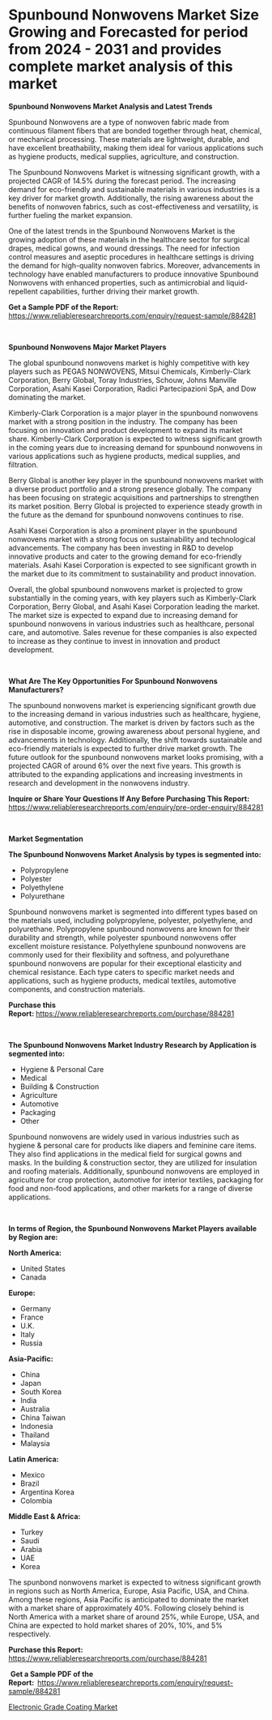 <p><h1>Spunbound Nonwovens Market Size Growing and Forecasted for period from 2024 - 2031 and provides complete market analysis of this market</h1></p><p><strong>Spunbound Nonwovens Market Analysis and Latest Trends</strong></p>
<p><p>Spunbound Nonwovens are a type of nonwoven fabric made from continuous filament fibers that are bonded together through heat, chemical, or mechanical processing. These materials are lightweight, durable, and have excellent breathability, making them ideal for various applications such as hygiene products, medical supplies, agriculture, and construction.</p><p>The Spunbound Nonwovens Market is witnessing significant growth, with a projected CAGR of 14.5% during the forecast period. The increasing demand for eco-friendly and sustainable materials in various industries is a key driver for market growth. Additionally, the rising awareness about the benefits of nonwoven fabrics, such as cost-effectiveness and versatility, is further fueling the market expansion.</p><p>One of the latest trends in the Spunbound Nonwovens Market is the growing adoption of these materials in the healthcare sector for surgical drapes, medical gowns, and wound dressings. The need for infection control measures and aseptic procedures in healthcare settings is driving the demand for high-quality nonwoven fabrics. Moreover, advancements in technology have enabled manufacturers to produce innovative Spunbound Nonwovens with enhanced properties, such as antimicrobial and liquid-repellent capabilities, further driving their market growth.</p></p>
<p><strong>Get a Sample PDF of the Report:&nbsp;</strong> <a href="https://www.reliableresearchreports.com/enquiry/request-sample/884281">https://www.reliableresearchreports.com/enquiry/request-sample/884281</a></p>
<p>&nbsp;</p>
<p><strong>Spunbound Nonwovens Major Market Players</strong></p>
<p><p>The global spunbound nonwovens market is highly competitive with key players such as PEGAS NONWOVENS, Mitsui Chemicals, Kimberly-Clark Corporation, Berry Global, Toray Industries, Schouw, Johns Manville Corporation, Asahi Kasei Corporation, Radici Partecipazioni SpA, and Dow dominating the market.</p><p>Kimberly-Clark Corporation is a major player in the spunbound nonwovens market with a strong position in the industry. The company has been focusing on innovation and product development to expand its market share. Kimberly-Clark Corporation is expected to witness significant growth in the coming years due to increasing demand for spunbound nonwovens in various applications such as hygiene products, medical supplies, and filtration.</p><p>Berry Global is another key player in the spunbound nonwovens market with a diverse product portfolio and a strong presence globally. The company has been focusing on strategic acquisitions and partnerships to strengthen its market position. Berry Global is projected to experience steady growth in the future as the demand for spunbound nonwovens continues to rise.</p><p>Asahi Kasei Corporation is also a prominent player in the spunbound nonwovens market with a strong focus on sustainability and technological advancements. The company has been investing in R&D to develop innovative products and cater to the growing demand for eco-friendly materials. Asahi Kasei Corporation is expected to see significant growth in the market due to its commitment to sustainability and product innovation.</p><p>Overall, the global spunbound nonwovens market is projected to grow substantially in the coming years, with key players such as Kimberly-Clark Corporation, Berry Global, and Asahi Kasei Corporation leading the market. The market size is expected to expand due to increasing demand for spunbound nonwovens in various industries such as healthcare, personal care, and automotive. Sales revenue for these companies is also expected to increase as they continue to invest in innovation and product development.</p></p>
<p>&nbsp;</p>
<p><strong>What Are The Key Opportunities For Spunbound Nonwovens Manufacturers?</strong></p>
<p><p>The spunbound nonwovens market is experiencing significant growth due to the increasing demand in various industries such as healthcare, hygiene, automotive, and construction. The market is driven by factors such as the rise in disposable income, growing awareness about personal hygiene, and advancements in technology. Additionally, the shift towards sustainable and eco-friendly materials is expected to further drive market growth. The future outlook for the spunbound nonwovens market looks promising, with a projected CAGR of around 6% over the next five years. This growth is attributed to the expanding applications and increasing investments in research and development in the nonwovens industry.</p></p>
<p><strong>Inquire or Share Your Questions If Any Before Purchasing This Report:</strong> <a href="https://www.reliableresearchreports.com/enquiry/pre-order-enquiry/884281">https://www.reliableresearchreports.com/enquiry/pre-order-enquiry/884281</a></p>
<p>&nbsp;</p>
<p><strong>Market Segmentation</strong></p>
<p><strong>The Spunbound Nonwovens Market Analysis by types is segmented into:</strong></p>
<p><ul><li>Polypropylene</li><li>Polyester</li><li>Polyethylene</li><li>Polyurethane</li></ul></p>
<p><p>Spunbound nonwovens market is segmented into different types based on the materials used, including polypropylene, polyester, polyethylene, and polyurethane. Polypropylene spunbound nonwovens are known for their durability and strength, while polyester spunbound nonwovens offer excellent moisture resistance. Polyethylene spunbound nonwovens are commonly used for their flexibility and softness, and polyurethane spunbound nonwovens are popular for their exceptional elasticity and chemical resistance. Each type caters to specific market needs and applications, such as hygiene products, medical textiles, automotive components, and construction materials.</p></p>
<p><strong>Purchase this Report:&nbsp;</strong><a href="https://www.reliableresearchreports.com/purchase/884281">https://www.reliableresearchreports.com/purchase/884281</a></p>
<p>&nbsp;</p>
<p><strong>The Spunbound Nonwovens Market Industry Research by Application is segmented into:</strong></p>
<p><ul><li>Hygiene & Personal Care</li><li>Medical</li><li>Building & Construction</li><li>Agriculture</li><li>Automotive</li><li>Packaging</li><li>Other</li></ul></p>
<p><p>Spunbound nonwovens are widely used in various industries such as hygiene & personal care for products like diapers and feminine care items. They also find applications in the medical field for surgical gowns and masks. In the building & construction sector, they are utilized for insulation and roofing materials. Additionally, spunbound nonwovens are employed in agriculture for crop protection, automotive for interior textiles, packaging for food and non-food applications, and other markets for a range of diverse applications.</p></p>
<p>&nbsp;</p>
<p><strong>In terms of Region, the Spunbound Nonwovens Market Players available by Region are:</strong></p>
<p>
    <p> <strong> North America: </strong>
        <ul>
            <li>United States</li>
            <li>Canada</li>
        </ul>
        </p> 
    <p> <strong> Europe: </strong>
        <ul>
            <li>Germany</li>
            <li>France</li>
            <li>U.K.</li>
            <li>Italy</li>
            <li>Russia</li>
        </ul>
        </p> 
    <p> <strong> Asia-Pacific: </strong>
        <ul>
            <li>China</li>
            <li>Japan</li>
            <li>South Korea</li>
            <li>India</li>
            <li>Australia</li>
            <li>China Taiwan</li>
            <li>Indonesia</li>
            <li>Thailand</li>
            <li>Malaysia</li>
        </ul>
        </p> 
    <p> <strong> Latin America: </strong>
        <ul>
            <li>Mexico</li>
            <li>Brazil</li>
            <li>Argentina Korea</li>
            <li>Colombia</li>
        </ul>
        </p> 
    <p> <strong> Middle East & Africa: </strong>
        <ul>
            <li>Turkey</li>
            <li>Saudi</li>
            <li>Arabia</li>
            <li>UAE</li>
            <li>Korea</li>
        </ul>
    </p>
    </p>
<p><p>The spunbond nonwovens market is expected to witness significant growth in regions such as North America, Europe, Asia Pacific, USA, and China. Among these regions, Asia Pacific is anticipated to dominate the market with a market share of approximately 40%. Following closely behind is North America with a market share of around 25%, while Europe, USA, and China are expected to hold market shares of 20%, 10%, and 5% respectively.</p></p>
<p><strong>Purchase this Report: </strong><a href="https://www.reliableresearchreports.com/purchase/884281">https://www.reliableresearchreports.com/purchase/884281</a></p>
<p>&nbsp;<strong>Get a Sample PDF of the Report:&nbsp;&nbsp;</strong><a href="https://www.reliableresearchreports.com/enquiry/request-sample/884281">https://www.reliableresearchreports.com/enquiry/request-sample/884281</a></p>
<p><strong></strong></p>
<p><p><a href="https://github.com/Angelnienowdseej3e45z3p8c/Market-Research-Report-List-1/blob/main/electronic-grade-coating-market.md">Electronic Grade Coating Market</a></p></p>